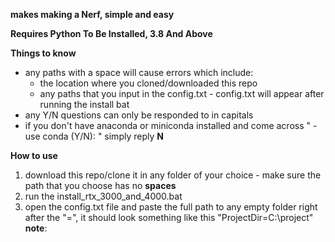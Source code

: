 **makes making a Nerf, simple and easy**

**Requires Python To Be Installed, 3.8 And Above**

**Things to know**
- any paths with a space will cause errors which include:
  - the location where you cloned/downloaded this repo
  - any paths that you input in the config.txt - config.txt will appear after running the install bat
- any Y/N questions can only be responded to in capitals
- if you don't have anaconda or miniconda installed and come across " - use conda (Y/N): " simply reply **N**

**How to use**
1. download this repo/clone it in any folder of your choice - make sure the path that you choose has no **spaces**
2. run the install_rtx_3000_and_4000.bat
3. open the config.txt file and paste the full path to any empty folder right after the "=", it should look something like this "ProjectDir=C:\project" **note**:

